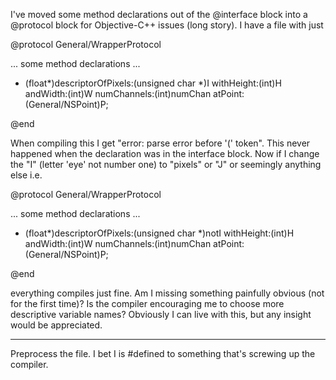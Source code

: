 I've moved some method declarations out of the @interface block into a @protocol block for Objective-C++ issues (long story).  I have a file with just

    
@protocol General/WrapperProtocol

... some method declarations ...
- (float*)descriptorOfPixels:(unsigned char *)I withHeight:(int)H andWidth:(int)W numChannels:(int)numChan atPoint:(General/NSPoint)P;

@end



When compiling this I get  "error: parse error before '(' token".  This never happened when the declaration was in the interface block. Now if I change the "I" (letter 'eye' not number one) to "pixels" or "J" or seemingly anything else
i.e. 

    
@protocol General/WrapperProtocol

... some method declarations ...
- (float*)descriptorOfPixels:(unsigned char *)notI withHeight:(int)H andWidth:(int)W numChannels:(int)numChan atPoint:(General/NSPoint)P;

@end



everything compiles just fine.  Am I missing something painfully obvious (not for the first time)? Is the compiler encouraging me to choose more descriptive variable names? Obviously I can live with this, but any insight would be appreciated.

----
Preprocess the file. I bet I is #defined to something that's screwing up the compiler.